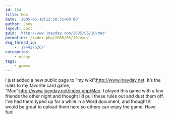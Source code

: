 ```yaml
---
id: 164
title: Mao
date: '2005-05-10T12:58:31+00:00'
author: Joey
layout: post
guid: 'http://www.joeyday.com/2005/05/10/mao'
permalink: /index.php/2005/05/10/mao/
dsq_thread_id:
    - '1744276267'
categories:
    - essay
tags:
    - games
---
```


I just added a new public page to “my wiki”:http://www.joeyday.net. It’s the rules to my favorite card game, “Mao”:http://www.joeyday.net/index.php/Mao. I played this game with a few friends the other night and thought I’d pull these rules out and dust them off. I’ve had them typed up for a while in a Word document, and thought it would be great to upload them here so others can enjoy the game. Have fun!